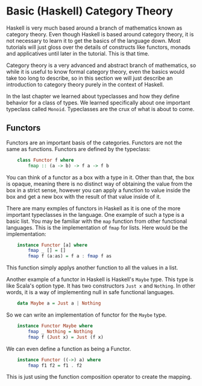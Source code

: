 Basic (Haskell) Category Theory
=====================

Haskell is very much based around a branch of mathematics known as
category theory. Even though Haskell is based around category theory,
it is not necessary to learn it to get the basics of the language
down. Most tutorials will just gloss over the details of constructs
like functors, monads and applicatives until later in the tutorial.
This is that time.

Category theory is a very advanced and abstract branch of mathematics,
so while it is useful to know formal category theory, even the basics
would take too long to describe, so in this section we will just describe
an introduction to category theory purely in the context of Haskell.

In the last chapter we learned about typeclasses and how they define
behavior for a class of types. We learned specifically about one important
typeclass called `Monoid`. Typeclasses are the crux of what is about to
come.

Functors
--------

Functors are an important basis of the categories. Functors are not the same as functions.
Functors are defined by the typeclass:

```haskell
    class Functor f where
        fmap :: (a -> b) -> f a -> f b
```

You can think of a functor as a box with a type in it. Other than that, the box is opaque,
meaning there is no distinct way of obtaining the value from the box in a strict sense,
however you can apply a function to value inside the box and get a new box with the result
of that value inside of it.

There are many exmples of functors in Haskell as it is one of the more important typeclasses
in the language. One example of such a type is a basic list. You may be familiar with
the `map` function from other functional languages. This is the implementation of `fmap` 
for lists. Here would be the implementation:

```haskell
    instance Functor [a] where
        fmap _ [] = []
        fmap f (a:as) = f a : fmap f as
```

This function simply applys another function to all the values in a list.

Another example of a functor in Haskell is Haskell's `Maybe` type. This type
is like Scala's option type. It has two constructors `Just x` and `Nothing`.
In other words, it is a way of implementing null in safe functional languages.

```haskell
    data Maybe a = Just a | Nothing
```

So we can write an implementation of functor for the `Maybe` type.

```haskell
    instance Functor Maybe where
        fmap _ Nothing = Nothing
        fmap f (Just x) = Just (f x)
```

We can even define a function as being a Functor.

```haskell
    instance Functor ((->) a) where
        fmap f1 f2 = f1 . f2
```

This is just using the function composition operator to create the mapping.
